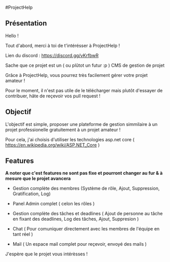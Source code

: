 #ProjectHelp

## Présentation

Hello !

Tout d'abord, merci à toi de t'intérésser à ProjectHelp !

Lien du discord : https://discord.gg/vKrfbwR

Sache que ce projet est un ( ou plûtot un futur :p ) CMS de gestion de projet

Grâce à ProjectHelp, vous pourrez très facilement gérer votre projet amateur !

Pour le moment, il n'est pas utile de le télécharger mais plutôt d'essayer de contribuer, hâte de reçevoir vos pull request !

## Objectif

L'objectif est simple, proposer une plateforme de gestion simmilaire à un projet professionelle gratuitement à un projet amateur !

Pour cela, j'ai choisis d'utiliser les technologies asp.net core ( https://en.wikipedia.org/wiki/ASP.NET_Core )

## Features

**A noter que c'est features ne sont pas fixe et pourront changer au fur & à mesure que le projet avancera**

- Gestion complète des membres (Système de rôle, Ajout, Suppression, Gratification, Log)

- Panel Admin complet ( celon les rôles )

- Gestion complète des tâches et deadlines ( Ajout de personne au tâche en fixant des deadlines, Log des tâches, Ajout, Suppresion )

- Chat ( Pour comuniquer directement avec les membres de l'équipe en tant réel )

- Mail ( Un espace mail complet pour reçevoir, envoyé des mails )

J'espère que le projet vous intérèsses ! 